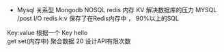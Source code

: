 - Mysql  关系型
Mongodb   NOSQL
redis     内存 KV
解决数据库的压力 
MYSQL     /post I/O 
redis     k:v   保存了在Redis内存中 ，
90%以上的SQL  

Key:value
根据一个 Key hello  
get set(内存中) 
聚合数据  20 
设计API有限次数 